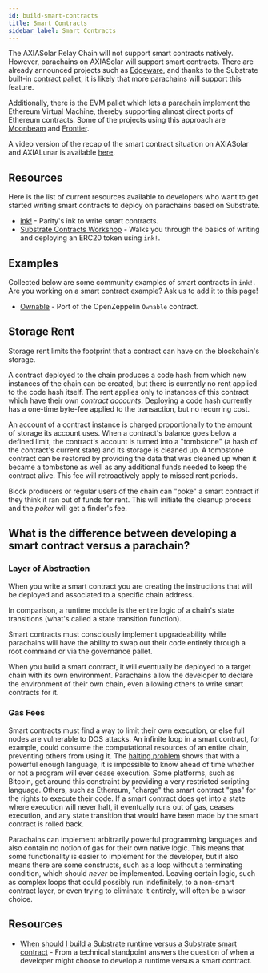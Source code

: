 ```yaml
---
id: build-smart-contracts
title: Smart Contracts
sidebar_label: Smart Contracts
---
```


The AXIASolar Relay Chain will not support smart contracts natively. However, parachains on AXIASolar will support smart contracts. There are already announced projects such as [Edgeware](https://edgewa.re), and thanks to the Substrate built-in [contract pallet](https://crates.parity.io/pallet_contracts/index.html), it is likely that more parachains will support this feature.

Additionally, there is the EVM pallet which lets a parachain implement the Ethereum Virtual Machine, thereby supporting almost direct ports of Ethereum contracts. Some of the projects using this approach are [Moonbeam](https://moonbeam.network/) and [Frontier](https://github.com/axia-tech/frontier).

A video version of the recap of the smart contract situation on AXIASolar and AXIALunar is available [here](https://www.youtube.com/watch?v=fKHkFBXaUxQ).

## Resources

Here is the list of current resources available to developers who want to get started writing smart contracts to deploy on parachains based on Substrate.

- [ink!](https://github.com/axia-tech/ink) - Parity's ink to write smart contracts.
- [Substrate Contracts Workshop](https://substrate.dev/substrate-contracts-workshop/#/) - Walks you through the basics of writing and deploying an ERC20 token using `ink!`.

## Examples

Collected below are some community examples of smart contracts in `ink!`. Are you working on a smart contract example? Ask us to add it to this page!

- [Ownable](https://github.com/JesseAbram/foRust/) - Port of the OpenZeppelin `Ownable` contract.

## Storage Rent

Storage rent limits the footprint that a contract can have on the blockchain's storage.

A contract deployed to the chain produces a code hash from which new instances of the chain can be created, but there is currently no rent applied to the code hash itself. The rent applies only to instances of this contract which have their own _contract accounts_. Deploying a code hash currently has a one-time byte-fee applied to the transaction, but no recurring cost.

An account of a contract instance is charged proportionally to the amount of storage its account uses. When a contract's balance goes below a defined limit, the contract's account is turned into a "tombstone" (a hash of the contract's current state) and its storage is cleaned up. A tombstone contract can be restored by providing the data that was cleaned up when it became a tombstone as well as any additional funds needed to keep the contract alive. This fee will retroactively apply to missed rent periods.

Block producers or regular users of the chain can "poke" a smart contract if they think it ran out of funds for rent. This will initiate the cleanup process and the _poker_ will get a finder's fee.

## What is the difference between developing a smart contract versus a parachain?

### Layer of Abstraction

When you write a smart contract you are creating the instructions that will be deployed and associated to a specific chain address.

In comparison, a runtime module is the entire logic of a chain's state transitions (what's called a state transition function).

Smart contracts must consciously implement upgradeability while parachains will have the ability to swap out their code entirely through a root command or via the governance pallet.

When you build a smart contract, it will eventually be deployed to a target chain with its own environment. Parachains allow the developer to declare the environment of their own chain, even allowing others to write smart contracts for it.

### Gas Fees

Smart contracts must find a way to limit their own execution, or else full nodes are vulnerable to DOS attacks. An infinite loop in a smart contract, for example, could consume the computational resources of an entire chain, preventing others from using it. The [halting problem](https://en.wikipedia.org/wiki/Halting_problem) shows that with a powerful enough language, it is impossible to know ahead of time whether or not a program will ever cease execution. Some platforms, such as Bitcoin, get around this constraint by providing a very restricted scripting language. Others, such as Ethereum, "charge" the smart contract "gas" for the rights to execute their code. If a smart contract does get into a state where execution will never halt, it eventually runs out of gas, ceases execution, and any state transition that would have been made by the smart contract is rolled back.

Parachains can implement arbitrarily powerful programming languages and also contain no notion of gas for their own native logic. This means that some functionality is easier to implement for the developer, but it also means there are some constructs, such as a loop without a terminating condition, which should _never_ be implemented. Leaving certain logic, such as complex loops that could possibly run indefinitely, to a non-smart contract layer, or even trying to eliminate it entirely, will often be a wiser choice.

## Resources

- [When should I build a Substrate runtime versus a Substrate smart contract](https://stackoverflow.com/a/56041305) - From a technical standpoint answers the question of when a developer might choose to develop a runtime versus a smart contract.
